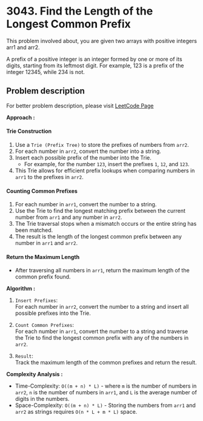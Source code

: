 # 3043. Find the Length of the Longest Common Prefix

This problem involved about, you are given two arrays with positive integers arr1 and arr2.<br/>

A prefix of a positive integer is an integer formed by one or more of its digits, starting from its leftmost digit. For example, 123 is a prefix of the integer 12345, while 234 is not.

## Problem description

For better problem description, please visit [LeetCode Page](https://leetcode.com/problems/find-the-length-of-the-longest-common-prefix/description/)

**Approach :**<br/>

#### Trie Construction

1. Use a `Trie (Prefix Tree)` to store the prefixes of numbers from `arr2`.
2. For each number in `arr2`, convert the number into a string.
3. Insert each possible prefix of the number into the Trie.
    - For example, for the number `123`, insert the prefixes `1`, `12`, and `123`.
4. This Trie allows for efficient prefix lookups when comparing numbers in `arr1` to the prefixes in `arr2`.

#### Counting Common Prefixes

1. For each number in `arr1`, convert the number to a string.
2. Use the Trie to find the longest matching prefix between the current number from `arr1` and any number in `arr2`.
3. The Trie traversal stops when a mismatch occurs or the entire string has been matched.
4. The result is the length of the longest common prefix between any number in `arr1` and `arr2`.

#### Return the Maximum Length

-   After traversing all numbers in `arr1`, return the maximum length of the common prefix found.

**Algorithm :**<br/>

1. `Insert Prefixes`:  
   For each number in `arr2`, convert the number to a string and insert all possible prefixes into the Trie.
2. `Count Common Prefixes`:  
   For each number in `arr1`, convert the number to a string and traverse the Trie to find the longest common prefix with any of the numbers in `arr2`.

3. `Result`:  
   Track the maximum length of the common prefixes and return the result.

**Complexity Analysis :**<br/>

-   Time-Complexity: `O((m + n) * L)` - where `m` is the number of numbers in `arr2`, `n` is the number of numbers in `arr1`, and `L` is the average number of digits in the numbers.
-   Space-Complexity: `O((m + n) * L)` - Storing the numbers from `arr1` and `arr2` as strings requires `O(n * L + m * L)` space.